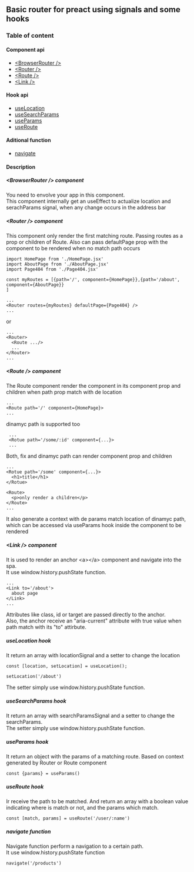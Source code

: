 ## Basic router for preact using signals and some hooks

### Table of content

#### Component api
  + [\<BrowserRouter />](#browser-router-component)
  + [\<Router />](#router-component)
  + [\<Route />](#route-component)
  + [\<Link />](#link-component)

#### Hook api
  + [useLocation](#location-hook)
  + [useSearchParams](#search-params-hook)
  + [useParams](#params-hook)
  + [useRoute](#route-hook)

#### Aditional function
  + [navigate](#navigate-function)

#### Description

##### \<BrowserRouter /> component

You need to envolve your app in this component.  
This component internally get an useEffect to actualize location and serachParams signal, when any change occurs in the address bar

##### \<Router /> component

This component only render the first matching route. Passing routes as a prop or children of Route.
Also can pass defaultPage prop with the component to be rendered when no match path occurs

    import HomePage from './HomePage.jsx'
    import AboutPage from './AboutPage.jsx'
    import Page404 from './Page404.jsx'

    const myRoutes = [{path='/', component={HomePage}},{path='/about', component={AboutPage}}
    ]

    ...
    <Router routes={myRoutes} defaultPage={Page404} />
    ...

or

    ...
    <Router>
      <Route .../>
      ...
    </Router>
    ...

##### \<Route /> component

The Route component render the component in its component prop and children when path prop match with de location

    ...
    <Route path='/' component={HomePage}>
    ...

dinamyc path is supported too

     ...
     <Rotue path='/some/:id' component={...}>
     ...

Both, fix and dinamyc path can render component prop and children

    ...
    <Rotue path='/some' component={...}>
      <h1>title</h1>
    </Rotue>

    <Route>
      <p>only render a children</p>
    </Route>
    ...

It also generate a context with de params match location of dinamyc path, which can be accessed via useParams hook inside the component to be rendered

##### \<Link /> component

It is used to render an anchor \<a>\</a> component and navigate into the spa.  
It use window.history.pushState function.

    ...
    <Link to='/about'>
      about page
    </Link>
    ...

Attributes like class, id or target are passed directly to the anchor.  
Also, the anchor receive an "aria-current" attribute with true value when path match with its "to" attirbute.

##### useLocation hook

It return an array with locationSignal and a setter to change the location

    const [location, setLocation] = useLocation();

    setLocation('/about')

The setter simply use window.history.pushState function.

##### useSearchParams hook

It return an array with searchParamsSignal and a setter to change the searchParams.  
The setter simply use window.history.pushState function.

##### useParams hook

It return an object with the params of a matching route. Based on context generated by Router or Route component

    const {params} = useParams()

##### useRoute hook

Ir receive the path to be matched. And return an array with a boolean value indicating where is match or not, and the params which match.

    const [match, params] = useRoute('/user/:name')

##### navigate function

Navigate function perform a navigation to a certain path.  
It use window.history.pushState function

    navigate('/products')

